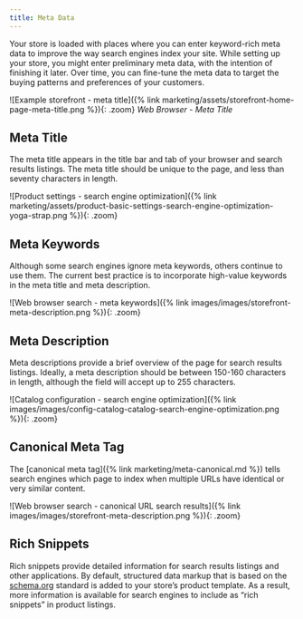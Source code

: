 ```yaml
---
title: Meta Data
---
```


Your store is loaded with places where you can enter keyword-rich meta data to improve the way search engines index your site. While setting up your store, you might enter preliminary meta data, with the intention of finishing it later. Over time, you can fine-tune the meta data to target the buying patterns and preferences of your customers.

![Example storefront - meta title]({% link marketing/assets/storefront-home-page-meta-title.png %}){: .zoom}
_Web Browser - Meta Title_

## Meta Title

The meta title appears in the title bar and tab of your browser and search results listings. The meta title should be unique to the page, and less than seventy characters in length.

![Product settings - search engine optimization]({% link marketing/assets/product-basic-settings-search-engine-optimization-yoga-strap.png %}){: .zoom}

## Meta Keywords

Although some search engines ignore meta keywords, others continue to use them. The current best practice is to incorporate high-value keywords in the meta title and meta description.

![Web browser search - meta keywords]({% link images/images/storefront-meta-description.png %}){: .zoom}

## Meta Description

Meta descriptions provide a brief overview of the page for search results listings. Ideally, a meta description should be between 150-160 characters in length, although the field will accept up to 255 characters.

![Catalog configuration - search engine optimization]({% link images/images/config-catalog-catalog-search-engine-optimization.png %}){: .zoom}

## Canonical Meta Tag

The [canonical meta tag]({% link marketing/meta-canonical.md %}) tells search engines which page to index when multiple URLs have identical or very similar content.

![Web browser search - canonical URL search results]({% link images/images/storefront-meta-description.png %}){: .zoom}

## Rich Snippets

Rich snippets provide detailed information for search results listings and other applications. By default, structured data markup that is based on the [schema.org][1] standard is added to your store’s product template. As a result, more information is available for search engines to include as “rich snippets” in product listings.

[1]: http://schema.org/
